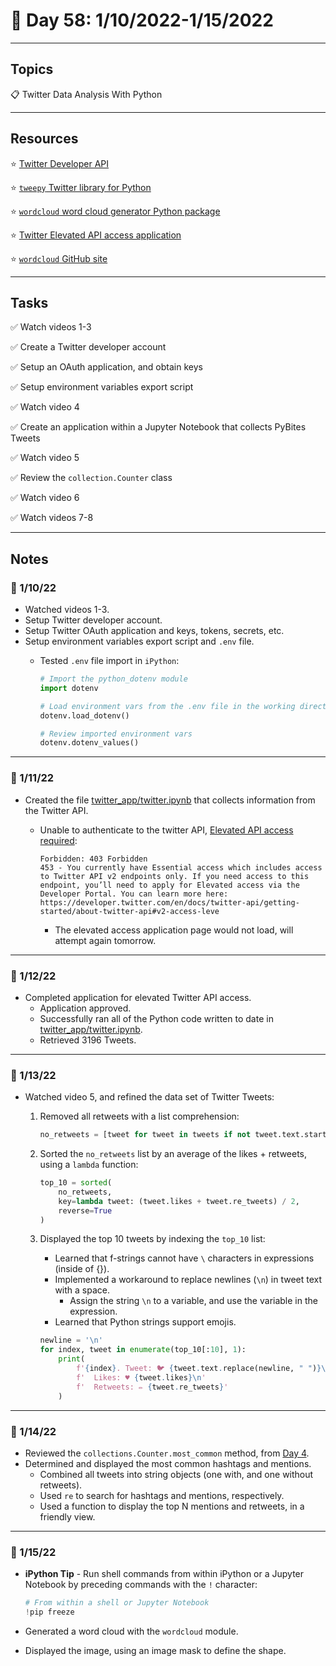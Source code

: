 # :calendar: Day 58: 1/10/2022-1/15/2022

---

## Topics

:clipboard: Twitter Data Analysis With Python

---

## Resources

:star: [Twitter Developer API](https://developer.twitter.com/en/apps)

:star: [`tweepy` Twitter library for Python](https://pypi.org/project/tweepy/)

:star: [`wordcloud` word cloud generator Python package](https://pypi.org/project/wordcloud/)

:star: [Twitter Elevated API access application](https://developer.twitter.com/en/portal/products/elevated)

:star: [`wordcloud` GitHub site](https://github.com/amueller/word_cloud)

---

## Tasks

:white_check_mark: Watch videos 1-3

:white_check_mark: Create a Twitter developer account

:white_check_mark: Setup an OAuth application, and obtain keys

:white_check_mark: Setup environment variables export script

:white_check_mark: Watch video 4

:white_check_mark: Create an application within a Jupyter Notebook that collects PyBites Tweets

:white_check_mark: Watch video 5

:white_check_mark: Review the `collection.Counter` class

:white_check_mark: Watch video 6

:white_check_mark: Watch videos 7-8

---

## Notes

### :notebook: 1/10/22

- Watched videos 1-3.
- Setup Twitter developer account.
- Setup Twitter OAuth application and keys, tokens, secrets, etc.
- Setup environment variables export script and `.env` file.
    - Tested `.env` file import in `iPython`:

        ```python
        # Import the python_dotenv module
        import dotenv

        # Load environment vars from the .env file in the working directory
        dotenv.load_dotenv()

        # Review imported environment vars
        dotenv.dotenv_values()
        ```

---

### :notebook: 1/11/22

- Created the file [twitter_app/twitter.ipynb](twitter_app/twitter.ipynb) that collects information from the Twitter API.
    - Unable to authenticate to the twitter API, [Elevated API access required](https://developer.twitter.com/en/portal/products/elevated):

        ```text
        Forbidden: 403 Forbidden
        453 - You currently have Essential access which includes access to Twitter API v2 endpoints only. If you need access to this endpoint, you’ll need to apply for Elevated access via the Developer Portal. You can learn more here: https://developer.twitter.com/en/docs/twitter-api/getting-started/about-twitter-api#v2-access-leve
        ```

        - The elevated access application page would not load, will attempt again tomorrow.

---

### :notebook: 1/12/22

- Completed application for elevated Twitter API access.
    - Application approved.
    - Successfully ran all of the Python code written to date in [twitter_app/twitter.ipynb](twitter_app/twitter.ipynb).
    - Retrieved 3196 Tweets.

---

### :notebook: 1/13/22

- Watched video 5, and refined the data set of Twitter Tweets:

    1. Removed all retweets with a list comprehension:

        ```python
        no_retweets = [tweet for tweet in tweets if not tweet.text.startswith('RT')]
        ```

    2. Sorted the `no_retweets` list by an average of the likes + retweets, using a `lambda` function:

        ```python
        top_10 = sorted(
            no_retweets,
            key=lambda tweet: (tweet.likes + tweet.re_tweets) / 2,
            reverse=True
        )
        ```

    3. Displayed the top 10 tweets by indexing the `top_10` list:

        - Learned that f-strings cannot have `\` characters in expressions (inside of {}).
        - Implemented a workaround to replace newlines (`\n`) in tweet text with a space.
            - Assign the string `\n` to a variable, and use the variable in the expression.
        - Learned that Python strings support emojis.

        ```python
        newline = '\n'
        for index, tweet in enumerate(top_10[:10], 1):
            print(
                f'{index}. Tweet: 🐦 {tweet.text.replace(newline, " ")}\n'
                f'  Likes: ♥️ {tweet.likes}\n'
                f'  Retweets: ✏️ {tweet.re_tweets}'
            )
        ```

---

### :notebook: 1/14/22

- Reviewed the `collections.Counter.most_common` method, from [Day 4](../_4/).
- Determined and displayed the most common hashtags and mentions.
    - Combined all tweets into string objects (one with, and one without retweets).
    - Used `re` to search for hashtags and mentions, respectively.
    - Used a function to display the top N mentions and retweets, in a friendly view.

---

### :notebook: 1/15/22

- **iPython Tip** - Run shell commands from within iPython or a Jupyter Notebook by preceding commands with the `!` character:

    ```python
    # From within a shell or Jupyter Notebook
    !pip freeze
    ```

- Generated a word cloud with the `wordcloud` module.
- Displayed the image, using an image mask to define the shape.
